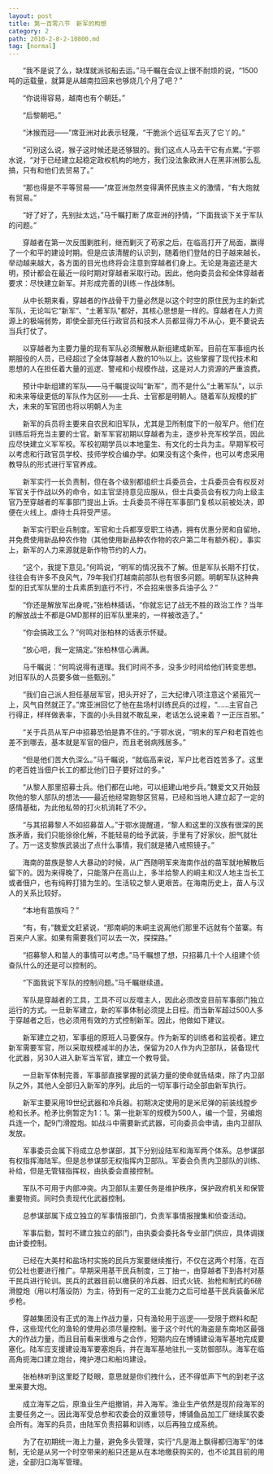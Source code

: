 ```yaml
---
layout: post
title: 第一百零八节　新军的构想
category: 2
path: 2010-2-8-2-10800.md
tag: [normal]
---
```


　　“我不是说了么，缺煤就派驳船去运。”马千瞩在会议上很不耐烦的说，“1500吨的运载量，就算是从越南拉回来也够烧几个月了吧？”

　　“你说得容易，越南也有个朝廷。”

　　“后黎朝吧。”

　　“沐猴而冠――”席亚洲对此表示轻蔑，“干脆派个远征军去灭了它丫的。”

　　“可别这么说，猴子这时候还是还够狠的。我们这点人马去干它有点累。”于鄂水说，“对于已经建立起稳定政权机构的地方，我们没法象欧洲人在黑非洲那么乱搞，只有和他们去贸易了。”

　　“那也得是不平等贸易――”席亚洲忽然变得满怀民族主义的激情，“有大炮就有贸易。”

　　“好了好了，先别扯太远，”马千瞩打断了席亚洲的抒情，“下面我谈下关于军队的问题。”

　　穿越者在第一次反围剿胜利，继而剿灭了苟家之后，在临高打开了局面，赢得了一个和平的建设时期。但是应该清醒的认识到，随着他们登陆的日子越来越长，举动越来越大，各方面的目光也终将会注意到穿越者们身上。无论是海盗还是大明，预计都会在最近一段时期对穿越者采取行动。因此，他向委员会和全体穿越者要求：尽快建立新军。并形成完善的训练－作战体制。

　　从中长期来看，穿越者的作战骨干力量必然是以这个时空的原住民为主的新式军队，无论叫它“新军”、“土著军队”都好，其核心思想是一样的。穿越者在人力资源上的极端弱势，即使全部充任行政官员和技术人员都显得力不从心，更不要说去当兵打仗了。

　　以穿越者为主要力量的现有军队必须解散从新组建成新军。目前在军事组内长期服役的人员，已经超过了全体穿越者人数的10％以上。这些掌握了现代技术和思想的人在担任着大量的巡逻、警戒和小规模作战，这是对人力资源的严重浪费。

　　预计中新组建的军队――马千瞩提议叫“新军”，而不是什么“土著军队”，以示和未来等级更低的军队作为区别――士兵、士官都是明朝人。随着军队规模的扩大，未来的军官团也将以明朝人为主

　　新军的兵员将主要来自农民和旧军队，尤其是卫所制度下的一般军户。他们在训练后将充当主要的士官。新军军官初期以穿越者为主，逐步补充军校学员，因此应尽快建立义军军校。军校初期学员以本地童生、有文化的士兵为主。早期军校可以考虑和行政官员学校、技师学校合编办学。如果没有这个条件，也可以考虑采用教导队的形式进行军官养成。

　　新军实行一长负责制，但在各个级别都组织士兵委员会，士兵委员会有权反对军官关于作战以外的命令，如主官坚持意见应服从，但士兵委员会有权力向上级主官乃至穿越者的军事部门提出上诉。士兵委员不得在军事部门复核以前被处决，即便在火线上。虐待士兵将受严惩。

　　新军实行职业兵制度。军官和士兵都享受职工待遇，拥有优惠分房和自留地，并免费使用新品种农作物（其他使用新品种农作物的农户第二年有额外税）。事实上，新军的人力来源就是新作物节约的人力。

　　“这个，我提下意见。”何鸣说，“明军的情况我不了解。但是军队长期不打仗，往往会有许多不良风气，79年我们打越南前部队也有很多问题。明朝军队这种典型的旧式军队里的士兵素质到底行不行，不会招来很多兵油子么？”

　　“你还是解放军出身呢，”张柏林插话，“你就忘记了战无不胜的政治工作？当年的解放战士不都是GMD那样的旧军队里来的，一样被改造了。”

　　“你会搞政工么？”何鸣对张柏林的话表示怀疑。

　　“放心吧，我一定搞定。”张柏林信心满满。

　　马千瞩说：“何鸣说得有道理。我们时间不多，没多少时间给他们转变思想。对旧军队的人员要多做一些甄别。”

　　“我们自己派人担任基层军官，把头开好了，三大纪律八项注意这个紧箍咒一上，风气自然就正了。”席亚洲回忆了他在盐场村训练民兵的过程，“……主官自己行得正，样样做表率，下面的小头目就不敢乱来，老话怎么说来着？一正压百邪。”

　　“关于兵员从军户中招募恐怕是靠不住的。”于鄂水说，“明末的军户和老百姓也差不到哪去，基本就是军官的佃户，而且老弱病残居多。”

　　“但是他们苦大仇深么。”马千瞩说，“就临高来说，军户比老百姓苦多了。这里的老百姓当佃户长工的都比他们日子要好过的多。”

　　“从黎人那里招募士兵。他们都在山地，可以组建山地步兵。”魏爱文又开始鼓吹他的黎人部队的想法――最近他经常跑黎区贸易，已经和当地人建立起了一定的感情基础，为此他私带的打火机消耗了不少。

　　“与其招募黎人不如招募苗人。”于鄂水提醒道，“黎人和这里的汉族有很深的民族矛盾，我们只能徐徐化解，不能轻易的给予武装，手里有了好家伙，胆气就壮了。万一这支黎族武装出了点什么事情，我们就是猪八戒照镜子。”

　　海南的苗族是黎人大暴动的时候，从广西随明军来海南作战的苗军就地解散后留下的。因为来得晚了，只能落户在高山上，多半给黎人的峒主和汉人地主当长工或者佃户，也有纯粹打猎为生的。生活较之黎人更艰苦。在海南历史上，苗人与汉人的关系比较好。

　　“本地有苗族吗？”

　　“有，有，”魏爱文赶紧说，“那南峒的朱峒主说离他们那里不远就有个苗寨。有百来户人家。如果有需要我们可以去一次，探探路。”

　　“招募黎人和苗人的事情可以考虑。”马千瞩想了想，只招募几十个人组建个侦查队什么的还是可以控制的。

　　“下面我说下军队的控制问题。”马千瞩继续道。

　　军队是穿越者的工具，工具不可以反噬主人，因此必须改变目前军事部门独立运行的方式。一旦新军建立，新的军事体制必须提上日程。而当新军超过500人多于穿越者之后，也必须用有效的方式控制新军。因此，他做如下建议。

　　新军建立之初，军事组的原班人马要保存。作为新军的训练者和监视者。建立新军需要军官，所以采取规模减半的办法，保留为20人作为内卫部队，装备现代化武器，另30人进入新军当军官，建立一个教导营。

　　一旦新军体制完善，军事部直接掌握的武装力量的使命就告结束，除了内卫部队之外，其他人全部归入新军的序列。此后的一切军事行动全部由新军执行。

　　新军主要采用19世纪武器和冷兵器。初期决定使用的是米尼弹的前装线膛步枪和长矛。枪矛比例暂定为1：1。第一批新军的规模为500人，编一个营，另编炮兵连一个，配9门滑膛炮。如战斗中需要新式武器，可向委员会申请，由内卫部队发放。

　　军事委员会属下将成立总参谋部，其下分别设陆军和海军两个体系。总参谋部有权指挥海陆军。但是总参谋部无权指挥内卫部队。军委会负责内卫部队的训练、补给，但是无管辖指挥权，由执委会直接控制。

　　军队不可用于内部冲突。内卫部队主要任务是维护秩序，保护政府机关和保管重要物资。同时负责现代化武器控制。

　　总参谋部属下成立独立的军事情报部门，负责军事情报搜集和侦查活动。

　　军事后勤，暂时不建立独立的部门，由执委会委托各专业部门供应，具体调拨由计委控制。

　　已经在大美村和盐场村实施的民兵方案要继续推行，不仅在这两个村落，在百仞公社也要进行推广。早期采用基干民兵制度，三丁抽一，由穿越者下到各村对基干民兵进行轮训。民兵的武器目前以缴获的冷兵器、旧式火铳、抬枪和制式的6磅滑膛炮（用以村落设防）为主，待到有一定的工业能力之后可给基干民兵装备米尼步枪。

　　穿越集团没有正式的海上作战力量，只有渔轮用于巡逻――受限于燃料和配件，这些现代化的渔轮的使用必须尽量控制。鉴于这个时代的海盗是东南地区最强大的作战力量，而且目前看来很难与之合作，短期内应在博铺建设海军基地完成要塞化。陆军应支援建设海军要塞炮兵，并在海军基地驻扎一支防御部队。海军在临高角扼海口建立炮台，掩护港口和船坞建设。

　　张柏林听到这里眨了眨眼，意思就是你们拽什么，还不得低声下气的到老子这里来要大炮。

　　成立海军之后，原渔业生产组撤销，并入海军。渔业生产依然是现阶段海军的主要任务之一。因此海军受总参和农委会的双重领导，博铺鱼品加工厂继续属农委会所有。海军的兵员，由陆军负责招募和训练，以后再独立成系统。

　　为了在初期统一海上力量，避免多头管理，实行“凡是海上飘得都归海军”的体制，无论是从另一个时空带来的船只还是从在本地缴获购买的，也不论其目前的用途，全部归口海军管理。
